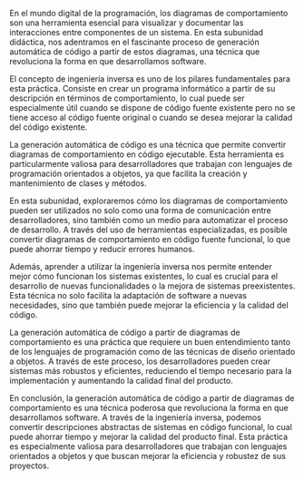 En el mundo digital de la programación, los diagramas de comportamiento son una herramienta esencial para visualizar y documentar las interacciones entre componentes de un sistema. En esta subunidad didáctica, nos adentramos en el fascinante proceso de generación automática de código a partir de estos diagramas, una técnica que revoluciona la forma en que desarrollamos software.

El concepto de ingeniería inversa es uno de los pilares fundamentales para esta práctica. Consiste en crear un programa informático a partir de su descripción en términos de comportamiento, lo cual puede ser especialmente útil cuando se dispone de código fuente existente pero no se tiene acceso al código fuente original o cuando se desea mejorar la calidad del código existente.

La generación automática de código es una técnica que permite convertir diagramas de comportamiento en código ejecutable. Esta herramienta es particularmente valiosa para desarrolladores que trabajan con lenguajes de programación orientados a objetos, ya que facilita la creación y mantenimiento de clases y métodos.

En esta subunidad, exploraremos cómo los diagramas de comportamiento pueden ser utilizados no solo como una forma de comunicación entre desarrolladores, sino también como un medio para automatizar el proceso de desarrollo. A través del uso de herramientas especializadas, es posible convertir diagramas de comportamiento en código fuente funcional, lo que puede ahorrar tiempo y reducir errores humanos.

Además, aprender a utilizar la ingeniería inversa nos permite entender mejor cómo funcionan los sistemas existentes, lo cual es crucial para el desarrollo de nuevas funcionalidades o la mejora de sistemas preexistentes. Esta técnica no solo facilita la adaptación de software a nuevas necesidades, sino que también puede mejorar la eficiencia y la calidad del código.

La generación automática de código a partir de diagramas de comportamiento es una práctica que requiere un buen entendimiento tanto de los lenguajes de programación como de las técnicas de diseño orientado a objetos. A través de este proceso, los desarrolladores pueden crear sistemas más robustos y eficientes, reduciendo el tiempo necesario para la implementación y aumentando la calidad final del producto.

En conclusión, la generación automática de código a partir de diagramas de comportamiento es una técnica poderosa que revoluciona la forma en que desarrollamos software. A través de la ingeniería inversa, podemos convertir descripciones abstractas de sistemas en código funcional, lo cual puede ahorrar tiempo y mejorar la calidad del producto final. Esta práctica es especialmente valiosa para desarrolladores que trabajan con lenguajes orientados a objetos y que buscan mejorar la eficiencia y robustez de sus proyectos.
